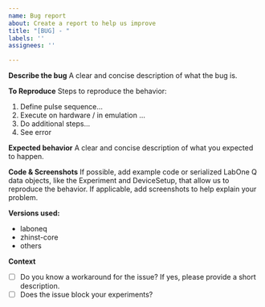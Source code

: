 ```yaml
---
name: Bug report
about: Create a report to help us improve
title: "[BUG] - "
labels: ''
assignees: ''

---
```


**Describe the bug**
A clear and concise description of what the bug is.

**To Reproduce**
Steps to reproduce the behavior:
1. Define pulse sequence...
2. Execute on hardware / in emulation ...
3. Do additional steps...
4. See error

**Expected behavior**
A clear and concise description of what you expected to happen.

**Code & Screenshots**
If possible, add example code or serialized LabOne Q data objects, like the Experiment and DeviceSetup, that allow us to reproduce the behavior. 
If applicable, add screenshots to help explain your problem.

**Versions used:**
 - laboneq
 - zhinst-core
 - others

**Context**
- [ ] Do you know a workaround for the issue? If yes, please provide a short description. 
- [ ] Does the issue block your experiments?
